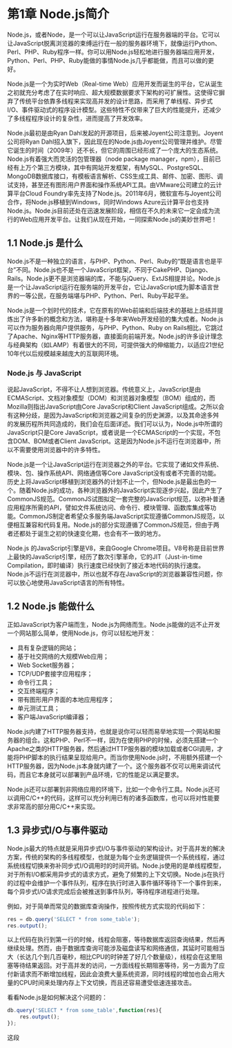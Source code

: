 

# 第1章 Node.js简介

Node.js，或者Node，是一个可以让JavaScript运行在服务器端的平台。它可以让JavaScript脱离浏览器的束缚运行在一般的服务器环境下，就像运行Python、Perl、PHP、Ruby程序一样。你可以用Node.js轻松地进行服务器端应用开发，Python、Perl、PHP、Ruby能做的事情Node.js几乎都能做，而且可以做的更好。

Node.js是一个为实时Web（Real-time Web）应用开发而诞生的平台，它从诞生之初就充分考虑了在实时响应、超大规模数据要求下架构的可扩展性。这使得它摒弃了传统平台依靠多线程来实现高并发的设计思路，而采用了单线程、异步式I/O、事件驱动式的程序设计模型。这些特性不仅带来了巨大的性能提升，还减少了多线程程序设计的复杂性，进而提高了开发效率。

Node.js最初是由Ryan Dahl发起的开源项目，后来被Joyent公司注意到。Joyent公司将Ryan Dahl招入旗下，因此现在的Node.js由Joyent公司管理并维护。尽管它诞生的时间（2009年）还不长，但它的周围已经形成了一个庞大的生态系统。Node.js有着强大而灵活的包管理器（node package manager，npm），目前已经有上万个第三方模块，其中有网站开发框架，有MySQL、PostgreSQL、MongoDB数据库接口，有模板语言解析、CSS生成工具、邮件、加密、图形、调试支持，甚至还有图形用户界面和操作系统API工具。由VMware公司建立的云计算平台Cloud Foundry率先支持了Node.js。2011年6月，微软宣布与Joyent公司合作，将Node.js移植到Windows，同时Windows Azure云计算平台也支持Node.js。Node.js目前还处在迅速发展阶段，相信在不久的未来它一定会成为流行的Web应用开发平台。让我们从现在开始，一同探索Node.js的美妙世界吧！

## 1.1 Node.js 是什么

Node.js不是一种独立的语言，与PHP、Python、Perl、Ruby的“既是语言也是平台”不同。Node.js也不是一个JavaScript框架，不同于CakePHP、Django、Rails。Node.js更不是浏览器端的库，不能与jQuery、ExtJS相提并论。Node.js是一个让JavaScript运行在服务端的开发平台，它让JavaScript成为脚本语言世界的一等公民，在服务端堪与PHP、Python、Perl、Ruby平起平坐。

Node.js是一个划时代的技术，它在原有的Web前端和后端技术的基础上总结并提炼出了许多新的概念和方法，堪称是十多年来Web开发经验的集大成者。Node.js可以作为服务器向用户提供服务，与PHP、Python、Ruby on Rails相比，它跳过了Apache、Nginx等HTTP服务器，直接面向前端开发。Node.js的许多设计理念与经典架构（如LAMP）有着很大的不同，可提供强大的伸缩能力，以适应21世纪10年代以后规模越来越庞大的互联网环境。

### Node.js 与 JavaScript

说起JavaScript，不得不让人想到浏览器。传统意义上，JavaScript是由ECMAScript、文档对象模型（DOM）和浏览器对象模型（BOM）组成的，而Mozilla则指出JavaScript由Core JavaScript和Client JavaScript组成。之所以会有这种分歧，是因为JavaScript和浏览器之间复杂的历史渊源，以及其命途多舛的发展历程所共同造成的，我们会在后面详述。我们可以认为，Node.js中所谓的JavaScript只是Core JavaScript，或者说是一个ECMAScript的一个实现，不包含DOM、BOM或者Client JavaScript。这是因为Node.js不运行在浏览器中，所以不需要使用浏览器中的许多特性。

Node.js是一个让JavaScript运行在浏览器之外的平台。它实现了诸如文件系统、模块、包、操作系统API、网络通信等Core JavaScript没有或者不完善的功能。历史上将JavaScript移植到浏览器外的计划不止一个，但Node.js是最出色的一个。随着Node.js的成功，各种浏览器外的JavaScript实现逐步兴起，因此产生了CommonJS规范。CommonJS试图拟定一套完整的JavaScript规范，以弥补普通应用程序所需的API，譬如文件系统访问、命令行、模块管理、函数库集成等功能。CommonJS制定者希望众多服务端JavaScript实现遵循CommonJS规范，以便相互兼容和代码复用。Node.js的部分实现遵循了CommonJS规范，但由于两者还都处于诞生之初的快速变化期，也会有不一致的地方。

Node.js 的JavaScript引擎是V8，来自Google Chrome项目。V8号称是目前世界上最快的JavaScript引擎，经历了数次引擎革命，它的JIT（Just-in-time Compilation，即时编译）执行速度已经快到了接近本地代码的执行速度。Node.js不运行在浏览器中，所以也就不存在JavaScript的浏览器兼容性问题，你可以放心地使用JavaScript语言的所有特性。

## 1.2 Node.js 能做什么

正如JavaScript为客户端而生，Node.js为网络而生。Node.js能做的远不止开发一个网站那么简单，使用Node.js，你可以轻松地开发：

* 具有复杂逻辑的网站；
* 基于社交网络的大规模Web应用；
* Web Socket服务器；
* TCP/UDP套接字应用程序；
* 命令行工具；
* 交互终端程序；
* 带有图形用户界面的本地应用程序；
* 单元测试工具；
* 客户端JavaScript编译器；

Node.js内建了HTTP服务器支持，也就是说你可以轻而易举地实现一个网站和服务器的组合。这和PHP、Perl不一样，因为在使用PHP的时候，必须先搭建一个Apache之类的HTTP服务器，然后通过HTTP服务器的模块加载或者CGI调用，才能将PHP脚本的执行结果呈现给用户。而当你使用Node.js时，不用额外搭建一个HTTP服务器，因为Node.js本身就内建了一个。这个服务器不仅可以用来调试代码，而且它本身就可以部署到产品环境，它的性能足以满足要求。

Node.js还可以部署到非网络应用的环境下，比如一个命令行工具。Node.js还可以调用C/C++的代码，这样可以充分利用已有的诸多函数库，也可以将对性能要求非常高的部分用C/C++来实现。

## 1.3 异步式I/O与事件驱动

Node.js最大的特点就是采用异步式I/O与事件驱动的架构设计。对于高并发的解决方案，传统的架构的多线程模型，也就是为每个业务逻辑提供一个系统线程，通过系统线程切换来弥补同步式I/O调用时的时间开销。Node.js使用的是单线程模型，对于所有I/O都采用异步式的请求方式，避免了频繁的上下文切换。Node.js在执行的过程中会维护一个事件队列，程序在执行时进入事件循环等待下一个事件到来，每个异步式I/O请求完成后会被推送到事件队列，等待程序进程进行处理。

例如，对于简单而常见的数据库查询操作，按照传统方式实现的代码如下：

```javascript
res = db.query('SELECT * from some_table');
res.output();
```

以上代码在执行到第一行的时候，线程会阻塞，等待数据库返回查询结果，然后再继续处理。然而，由于数据库查询可能涉及磁盘读写和网络通信，其延时可能相当大（长达几个到几百毫秒，相比CPU的时钟差了好几个数量级），线程会在这里阻塞等待结果返回。对于高并发的访问，一方面线程长期阻塞等待，另一方面为了应付新请求而不断增加线程，因此会浪费大量系统资源，同时线程的增加也会占用大量的CPU时间来处理内存上下文切换，而且还容易遭受低速连接攻击。

看看Node.js是如何解决这个问题的：

```javascript
db.query('SELECT * from some_table',function(res){
    res.output();
});
```

这段